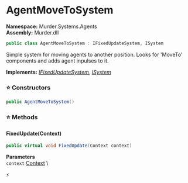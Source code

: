 # AgentMoveToSystem

**Namespace:** Murder.Systems.Agents \
**Assembly:** Murder.dll

```csharp
public class AgentMoveToSystem : IFixedUpdateSystem, ISystem
```

Simple system for moving agents to another position. Looks for 'MoveTo' components and adds agent inpulses to it.

**Implements:** _[IFixedUpdateSystem](../../../Bang/Systems/IFixedUpdateSystem.html), [ISystem](../../../Bang/Systems/ISystem.html)_

### ⭐ Constructors
```csharp
public AgentMoveToSystem()
```

### ⭐ Methods
#### FixedUpdate(Context)
```csharp
public virtual void FixedUpdate(Context context)
```

**Parameters** \
`context` [Context](../../../Bang/Contexts/Context.html) \



⚡